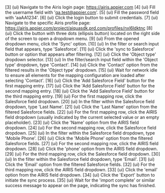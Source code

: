[3] (ui) Navigate to the Airis login page: https://airis.appier.com
[4] (ui) Fill the username field with 'qa.test@appier.com'.
[5] (ui) Fill the password field with 'aaAA1234'.
[6] (ui) Click the login button to submit credentials.
[7] (ui) Navigate to the specific Airis profile page: https://airis.appier.com/project/aiquasdk.prd.com/profiles/nxl6ldktnc
[8] (ui) Click the button with three dots (ellipsis button) located on the right side of the screen to open a dropdown menu.
[9] (ui) From the opened dropdown menu, click the 'Sync' option.
[10] (ui) In the filter or search input field that appears, type 'Salesforce'.
[11] (ui) Click the 'sync to Salesforce' button or option that appears after filtering.
[12] (ui) Click the 'Object type' dropdown selector.
[13] (ui) In the filter/search input field within the 'Object type' dropdown, type 'Contact'.
[14] (ui) Click the 'Contact' option from the filtered results in the 'Object type' dropdown.
[15] (ui) Wait for network idle to ensure all elements for the mapping configuration are loaded after selecting 'Contact'.
[16] (ui) Click the 'Add Salesforce Field' button for the first mapping entry.
[17] (ui) Click the 'Add Salesforce Field' button for the second mapping entry.
[18] (ui) Click the 'Add Salesforce Field' button for the third mapping entry.
[19] (ui) For the first mapping row, click the Salesforce field dropdown.
[20] (ui) In the filter within the Salesforce field dropdown, type 'Last Name'.
[21] (ui) Click the 'Last Name' option from the filtered Salesforce fields.
[22] (ui) For the first mapping row, click the AIRIS field dropdown (usually indicated by the current selected value or an empty placeholder).
[23] (ui) Click the 'Name' option from the AIRIS field dropdown.
[24] (ui) For the second mapping row, click the Salesforce field dropdown.
[25] (ui) In the filter within the Salesforce field dropdown, type 'Mobile Phone'.
[26] (ui) Click the 'Mobile Phone' option from the filtered Salesforce fields.
[27] (ui) For the second mapping row, click the AIRIS field dropdown.
[28] (ui) Click the 'phone' option from the AIRIS field dropdown.
[29] (ui) For the third mapping row, click the Salesforce field dropdown.
[30] (ui) In the filter within the Salesforce field dropdown, type 'Email'.
[31] (ui) Click the 'Email' option from the filtered Salesforce fields.
[32] (ui) For the third mapping row, click the AIRIS field dropdown.
[33] (ui) Click the 'email' option from the AIRIS field dropdown.
[34] (ui) Click the 'Export' button to initiate the sync process.
[35] (ui) Wait for the 'import complete' or similar success message to appear on the page, indicating the sync has finished.
